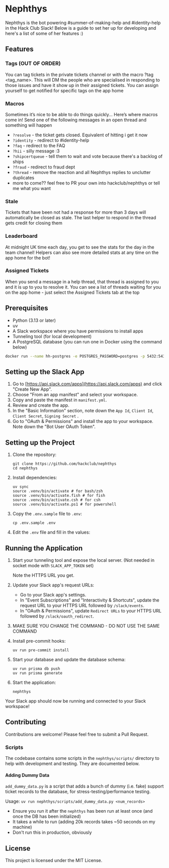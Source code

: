 # Nephthys

Nephthys is the bot powering #summer-of-making-help and #identity-help in the Hack Club Slack! Below is a guide to set her up for developing and here's a list of some of her features :)

## Features

### Tags (OUT OF ORDER)

You can tag tickets in the private tickets channel or with the macro ?tag <tag_name>. This will DM the people who are specialised in responding to those issues and have it show up in their assigned tickets.
You can assign yourself to get notified for specific tags on the app home

### Macros

Sometimes it’s nice to be able to do things quickly... Here’s where macros come in! Send one of the following messages in an open thread and something will happen

- `?resolve` - the ticket gets closed. Equivalent of hitting i get it now
- `?identity` - redirect to #identity-help
- `?faq` - redirect to the FAQ
- `?hii` - silly message :3
- `?shipcertqueue` - tell them to wait and vote because there's a backlog of ships
- `?fraud` - redirect to fraud dept
- `?thread` - remove the reaction and all Nephthys replies to unclutter duplicates
- more to come?? feel free to PR your own into hackclub/nephthys or tell me what you want

### Stale

Tickets that have been not had a response for more than 3 days will automatically be closed as stale. The last helper to respond in the thread gets credit for closing them

### Leaderboard

At midnight UK time each day, you get to see the stats for the day in the team channel! Helpers can also see more detailed stats at any time on the app home for the bot!

### Assigned Tickets

When you send a message in a help thread, that thread is assigned to you and it is up to you to resolve it. You can see a list of threads waiting for you on the app home - just select the Assigned Tickets tab at the top

## Prerequisites

- Python (3.13 or later)
- uv
- A Slack workspace where you have permissions to install apps
- Tunneling tool (for local development)
- A PostgreSQL database (you can run one in Docker using the command below)

```bash
docker run --name hh-postgres -e POSTGRES_PASSWORD=postgres -p 5432:5432 -d postgres
```

## Setting up the Slack App

1. Go to [https://api.slack.com/apps](https://api.slack.com/apps) and click "Create New App".
2. Choose "From an app manifest" and select your workspace.
3. Copy and paste the manifest in `manifest.yml`.
4. Review and create the app.
5. In the "Basic Information" section, note down the `App Id`, `Client Id`, `Client Secret`, `Signing Secret` .
6. Go to "OAuth & Permissions" and install the app to your workspace. Note down the "Bot User OAuth Token".

## Setting up the Project

1. Clone the repository:

   ```
   git clone https://github.com/hackclub/nephthys
   cd nephthys
   ```

2. Install dependencies:

   ```
   uv sync
   source .venv/bin/activate # for bash/zsh
   source .venv/bin/activate.fish # for fish
   source .venv/bin/activate.csh # for csh
   source .venv/bin/activate.ps1 # for powershell
   ```

3. Copy the `.env.sample` file to `.env`:

   ```
   cp .env.sample .env
   ```

4. Edit the `.env` file and fill in the values:

## Running the Application

1. Start your tunneling tool and expose the local server. (Not needed in socket mode with `SLACK_APP_TOKEN` set)

   Note the HTTPS URL you get.

2. Update your Slack app's request URLs:

   - Go to your Slack app's settings.
   - In "Event Subscriptions" and "Interactivity & Shortcuts", update the request URL to your HTTPS URL followed by `/slack/events`.
   - In "OAuth & Permissions", update `Redirect URLs` to your HTTPS URL followed by `/slack/oauth_redirect`.

3. MAKE SURE YOU CHANGE THE COMMAND - DO NOT USE THE SAME COMMAND
4. Install pre-commit hooks:

   ```
   uv run pre-commit install
   ```

5. Start your database and update the database schema:

   ```
   uv run prisma db push
   uv run prisma generate
   ```

6. Start the application:
   ```
   nephthys
   ```

Your Slack app should now be running and connected to your Slack workspace!

## Contributing

Contributions are welcome! Please feel free to submit a Pull Request.

### Scripts

The codebase contains some scripts in the `nephthys/scripts/` directory to help with development and testing. They are documented below.

#### Adding Dummy Data

`add_dummy_data.py` is a script that adds a bunch of dummy (i.e. fake) support ticket records to the database, for stress-testing/performance testing.

Usage: `uv run nephthys/scripts/add_dummy_data.py <num_records>`

- Ensure you run it after the `nephthys` has been run at least once (and once the DB has been initialized)
- It takes a while to run (adding 20k records takes ~50 seconds on my machine)
- Don't run this in production, obviously

## License

This project is licensed under the MIT License.
